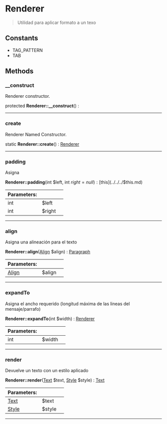 
                                                                                                                                            
    
# Renderer


> Utilidad para aplicar formato a un texo
>
> 




## Constants
- TAG_PATTERN
- TAB




## Methods

### __construct
Renderer constructor.


protected **Renderer::__construct**() : 



---


### create
Renderer Named Constructor.


static **Renderer::create**() : [Renderer](../../../Renderer.md)



---


### padding
Asigna


**Renderer::padding**(int $left, int $right = null) : [$this](../../../$this.md)


|Parameters: | | |
| --- | --- | --- |
|int |$left |  |
|int |$right |  |

---


### align
Asigna una alineación para el texto


**Renderer::align**([Align](../../../Align.md) $align) : [Paragraph](../../../Paragraph.md)


|Parameters: | | |
| --- | --- | --- |
|[Align](../../../Align.md) |$align |  |

---


### expandTo
Asigna el ancho requerido
(longitud máxima de las lineas del mensaje/parrafo)


**Renderer::expandTo**(int $width) : [Renderer](../../../Renderer.md)


|Parameters: | | |
| --- | --- | --- |
|int |$width |  |

---


### render
Devuelve un texto con un estilo aplicado


**Renderer::render**([Text](../../../Text.md) $text, [Style](../../../Style.md) $style) : [Text](../../../Text.md)


|Parameters: | | |
| --- | --- | --- |
|[Text](../../../Text.md) |$text |  |
|[Style](../../../Style.md) |$style |  |

---


                                                                                                                                                                                                                                                                                                                                                                                                            
    
                                                                                                                                                                                                                                                                             
                